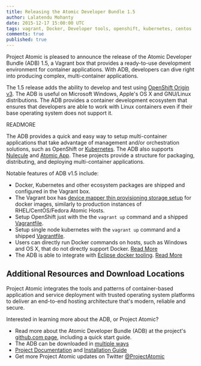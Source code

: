```yaml
---
title: Releasing the Atomic Developer Bundle 1.5
author: Lalatendu Mohanty
date: 2015-12-17 15:00:00 UTC
tags: vagrant, Docker, Developer tools, openshift, kubernetes, centos
comments: true
published: true
---
```


Project Atomic is pleased to announce the release of the Atomic Developer Bundle (ADB) 1.5, a Vagrant box that provides a ready-to-use development environment for container applications. With ADB, developers can dive right into producing complex, multi-container applications.

The 1.5 release adds the ability to develop and test using [OpenShift Origin v3](http://www.openshift.org/). The ADB is useful on Microsoft Windows, Apple's OS X and GNU/Linux distributions. The ADB provides a container development ecosystem that ensures that developers are able to work with Linux containers even if their base operating system does not support it.

READMORE

The ADB provides a quick and easy way to setup multi-container applications that take advantage of management and/or orchestration solutions, such as OpenShift or [Kubernetes](http://kubernetes.io/). The ADB also supports [Nulecule](http://www.projectatomic.io/docs/nulecule/) and [Atomic App](http://www.projectatomic.io/docs/atomicapp/). These projects provide a structure for packaging, distributing, and deploying multi-container applications.

Notable features of ADB v1.5 include:

 * Docker, Kubernetes and other ecosystem packages are shipped and configured in the Vagrant box.
 * The Vagrant box has [device mapper thin provisioning storage setup](http://www.projectatomic.io/blog/2015/06/notes-on-fedora-centos-and-docker-storage-drivers/) for docker images, similarly to production instances of RHEL/CentOS/Fedora Atomic Hosts.
 * Setup OpenShift just with the the `vagrant up` command and a shipped [Vagrantfile](https://github.com/projectatomic/adb-atomic-developer-bundle/blob/master/components/centos/centos-with-openshift).
 * Setup single node kubernetes with the `vagrant up` command and a shipped [Vagrantfile](https://github.com/projectatomic/adb-atomic-developer-bundle/tree/master/components/centos/centos-k8s-singlenode-setup).
 * Users can directly run Docker commands on hosts, such as Windows and OS X, that do not directly support Docker.  [Read More](https://github.com/projectatomic/adb-atomic-developer-bundle/blob/master/docs/using.rst#using-the-box-from-the-host)
 * The ADB is able to integrate with [Eclipse docker tooling](https://wiki.eclipse.org/Linux_Tools_Project/Docker_Tooling). [Read More](https://github.com/projectatomic/adb-atomic-developer-bundle/blob/master/components/centos/centos-docker-eclipse/README.rst)

## Additional Resources and Download Locations

Project Atomic integrates the tools and patterns of container-based application and service deployment with trusted operating system platforms to deliver an end-to-end hosting architecture that's modern, reliable and secure.

Interested in learning more about the ADB, or Project Atomic? 

 * Read more about the Atomic Developer Bundle (ADB) at the project's [github.com page](https://github.com/projectatomic/adb-atomic-developer-bundle), including a quick start guide.
 * The ADB can be downloaded in [multiple ways](https://github.com/projectatomic/adb-atomic-developer-bundle/blob/master/docs/installing.rst#3-download-the-adb)
 * [Project Documentation](https://github.com/projectatomic/adb-atomic-developer-bundle#documentation) and [Installation Guide](https://github.com/projectatomic/adb-atomic-developer-bundle/blob/master/docs/installing.rst)
 * Get more Project Atomic updates on Twitter [@ProjectAtomic](https://twitter.com/projectatomic)